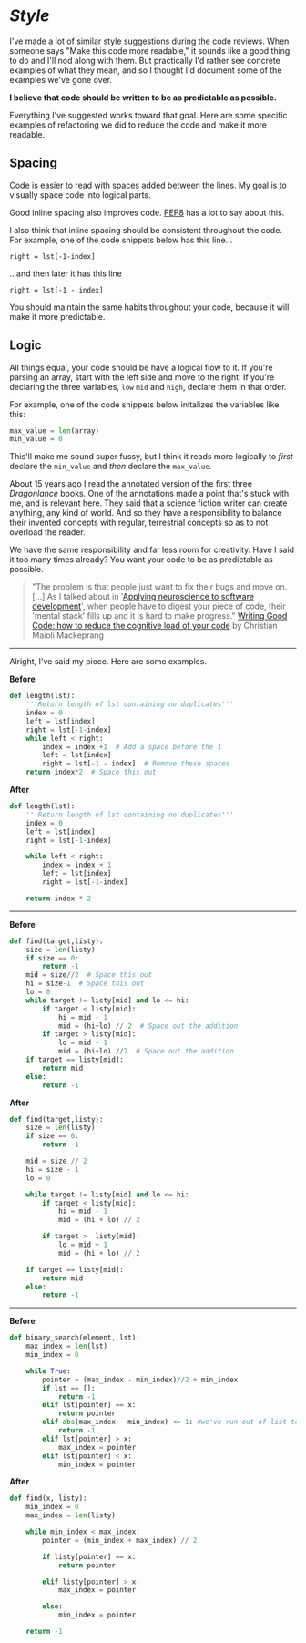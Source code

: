 
# _Style_

I've made a lot of similar style suggestions during the code reviews. When someone says "Make this code more readable," it sounds like a good thing to do and I'll nod along with them. But practically I'd rather see concrete examples of what they mean, and so I thought I'd document some of the examples we've gone over.

**I believe that code should be written to be as predictable as possible.**

Everything I've suggested works toward that goal. Here are some specific examples of refactoring we did to reduce the code and make it more readable.


Spacing
----

Code is easier to read with spaces added between the lines. My goal is to visually space code into logical parts.

Good inline spacing also improves code. [PEP8](https://www.python.org/dev/peps/pep-0008/#code-lay-out) has a lot to say about this.

I also think that inline spacing should be consistent throughout the code. For example, one of the code snippets below has this line...

```
right = lst[-1-index]
```

...and then later it has this line

```
right = lst[-1 - index]
```

You should maintain the same habits throughout your code, because it will make it more predictable.

Logic
----

All things equal, your code should be have a logical flow to it. If you're parsing an array, start with the left side and move to the right. If you're declaring the three variables, `low` `mid` and `high`, declare them in that order.

For example, one of the code snippets below initalizes the variables like this:

```python
max_value = len(array)
min_value = 0
```

This'll make me sound super fussy, but I think it reads more logically to _first_ declare the `min_value` and _then_ declare the `max_value`.

About 15 years ago I read the annotated version of the first three _Dragonlance_ books. One of the annotations made a point that's stuck with me, and is relevant here. They said that a science fiction writer can create anything, any kind of world. And so they have a responsibility to balance their invented concepts with regular, terrestrial concepts so as to not overload the reader.

We have the same responsibility and far less room for creativity. Have I said it too many times already? You want your code to be as predictable as possible.

> "The problem is that people just want to fix their bugs and move on. [...] As I talked about in '[Applying neuroscience to software development](http://chrismm.com/blog/how-to-use-your-full-brain-when-writing-code/)', when people have to digest your piece of code, their 'mental stack' fills up and it is hard to make progress."
> [Writing Good Code: how to reduce the cognitive load of your code](http://chrismm.com/blog/writing-good-code-reduce-the-cognitive-load/) by Christian Maioli Mackeprang

----

Alright, I've said my piece. Here are some examples.


**Before**

```python
def length(lst):
    '''Return length of lst containing no duplicates'''
    index = 0
    left = lst[index]
    right = lst[-1-index]
    while left < right:
        index = index +1  # Add a space before the 1
        left = lst[index]
        right = lst[-1 - index]  # Remove these spaces
    return index*2  # Space this out
```

**After**

```python
def length(lst):
    '''Return length of lst containing no duplicates'''
    index = 0
    left = lst[index]
    right = lst[-1-index]

    while left < right:
        index = index + 1
        left = lst[index]
        right = lst[-1-index]

    return index * 2
```

----

**Before**

```python
def find(target,listy):
    size = len(listy)
    if size == 0:
        return -1
    mid = size//2  # Space this out
    hi = size-1  # Space this out
    lo = 0
    while target != listy[mid] and lo <= hi:
        if target < listy[mid]:
            hi = mid - 1
            mid = (hi+lo) // 2  # Space out the addition
        if target > listy[mid]:
            lo = mid + 1
            mid = (hi+lo) //2  # Space out the addition
    if target == listy[mid]:
        return mid
    else:
        return -1
```

**After**

```python
def find(target,listy):
    size = len(listy)
    if size == 0:
        return -1

    mid = size // 2
    hi = size - 1
    lo = 0

    while target != listy[mid] and lo <= hi:
        if target < listy[mid]:
            hi = mid - 1
            mid = (hi + lo) // 2

        if target >  listy[mid]:
            lo = mid + 1
            mid = (hi + lo) // 2

    if target == listy[mid]:
        return mid
    else:
        return -1
```

----

**Before**

```python
def binary_search(element, lst):
    max_index = len(lst)
    min_index = 0

    while True:
        pointer = (max_index - min_index)//2 + min_index
        if lst == []:
            return -1
        elif lst[pointer] == x:
            return pointer
        elif abs(max_index - min_index) <= 1: #we've run out of list to check!
            return -1
        elif lst[pointer] > x:
            max_index = pointer
        elif lst[pointer] < x:
            min_index = pointer
```

**After**

```python
def find(x, listy):
    min_index = 0
    max_index = len(listy)

    while min_index < max_index:
        pointer = (min_index + max_index) // 2

        if listy[pointer] == x:
            return pointer

        elif listy[pointer] > x:
            max_index = pointer

        else:
            min_index = pointer

    return -1
```
